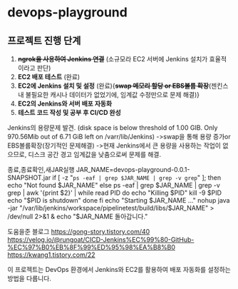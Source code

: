 # devops-playground

## 프로젝트 진행 단계

1. **~~ngrok을 사용하여 Jenkins 연결~~** (소규모라 EC2 서버에 Jenkins 설치가 효율적이라고 판단)
2. **EC2 배포 테스트** (완료)
3. **EC2에 Jenkins 설치 및 설정** (완료){**~~swap 메모리 할당 or EBS볼륨 확장~~**(젠킨스 내 불필요한 캐시나 데이터가 없었기에, 임계값 수정만으로 문제 해결)}
4. **EC2의 Jenkins와 서버 배포 자동화** 
5. **테스트 코드 작성 및 공부 후 CI/CD 완성**









Jenkins의 용량문제 발견.
(disk space is below threshold of 1.00 GIB. Only 970.56Mib out of 6.71 GiB left on /varr/lib/Jenkins)
->swap을 통해 용량 증가or EBS볼륨확장(장기적인 문제해결)
->현재 Jenkins에서 큰 용량을 사용하는 작업이 없으므로, 디스크 공간 경고 임계값을 낮춤으로써 문제를 해결.




종료,종료확인,새JAR실행
JAR_NAME=devops-playground-0.0.1-SNAPSHOT.jar
if [ -z "`ps -eaf | grep $JAR_NAME | grep -v grep`" ]; then
  echo "Not found $JAR_NAME"
else
  ps -eaf | grep $JAR_NAME | grep -v grep | awk '{print $2}' |
  while read PID
  do
    echo "Killing $PID"
    kill -9 $PID
    echo "$PID is shutdown"
  done
fi
echo "Starting $JAR_NAME ..."
nohup java -jar "/var/lib/jenkins/workspace/pipelinetest/build/libs/$JAR_NAME" > /dev/null 2>&1 &
echo "$JAR_NAME 돌아갑니다."





도움을준 블로그
https://gong-story.tistory.com/40
https://velog.io/@rungoat/CICD-Jenkins%EC%99%80-GitHub-%EC%97%B0%EB%8F%99%ED%95%98%EA%B8%B0
https://kwang1.tistory.com/22



이 프로젝트는 DevOps 환경에서 Jenkins와 EC2를 활용하여 배포 자동화를 설정하는 방법을 다룹니다.
